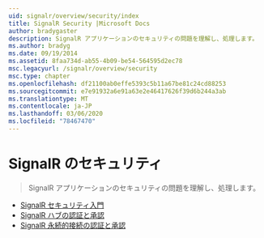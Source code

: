 ```yaml
---
uid: signalr/overview/security/index
title: SignalR Security |Microsoft Docs
author: bradygaster
description: SignalR アプリケーションのセキュリティの問題を理解し、処理します。
ms.author: bradyg
ms.date: 09/19/2014
ms.assetid: 8faa734d-ab55-4b09-be54-564595d2ec78
msc.legacyurl: /signalr/overview/security
msc.type: chapter
ms.openlocfilehash: df21100ab0effe5393c5b11a67be81c24cd88253
ms.sourcegitcommit: e7e91932a6e91a63e2e46417626f39d6b244a3ab
ms.translationtype: MT
ms.contentlocale: ja-JP
ms.lasthandoff: 03/06/2020
ms.locfileid: "78467470"
---
```

# <a name="signalr-security"></a>SignalR のセキュリティ

> SignalR アプリケーションのセキュリティの問題を理解し、処理します。

- [SignalR セキュリティ入門](introduction-to-security.md)
- [SignalR ハブの認証と承認](hub-authorization.md)
- [SignalR 永続的接続の認証と承認](persistent-connection-authorization.md)
